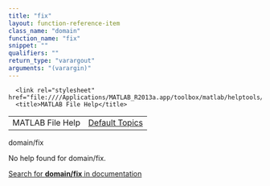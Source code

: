 ```yaml
---
title: "fix"
layout: function-reference-item
class_name: "domain"
function_name: "fix"
snippet: ""
qualifiers: ""
return_type: "varargout"
arguments: "(varargin)"
---
```


<html>
   <head>
      <meta http-equiv="Content-Type" content="text/html; charset=utf-8">
   
      <link rel="stylesheet" href="file:////Applications/MATLAB_R2013a.app/toolbox/matlab/helptools/private/helpwin.css">
      <title>MATLAB File Help</title>
   </head>
   <body>
      <!--Single-page help-->
      <table border="0" cellspacing="0" width="100%">
         <tr class="subheader">
            <td class="headertitle">MATLAB File Help</td>
            <td class="subheader-right"><a href="matlab:helpwin">Default Topics</a></td>
         </tr>
      </table>
      <div class="title">domain/fix</div>
      <!--No help found-->
      <p>No help found for <span class="helptopic">domain/fix</span>.
      </p>
      <p><a href="matlab:docsearch('domain/fix')">
            Search for <b>domain/fix</b> in documentation
            </a></p>
   </body>
</html>
